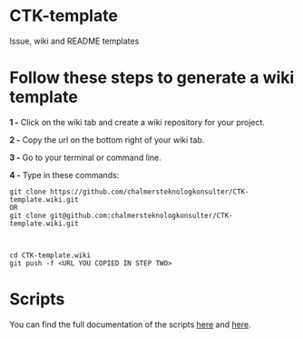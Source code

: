 # CTK-template
Issue, wiki and README templates

# Follow these steps to generate a wiki template

**1 -** Click on the wiki tab and create a wiki repository for your project.

**2 -** Copy the url on the bottom right of your wiki tab.

**3 -** Go to your terminal or command line.

**4 -** Type in these commands:

````
git clone https://github.com/chalmersteknologkonsulter/CTK-template.wiki.git
OR
git clone git@github.com:chalmersteknologkonsulter/CTK-template.wiki.git



cd CTK-template.wiki
git push -f <URL YOU COPIED IN STEP TWO>
````

# Scripts
You can find the full documentation of the scripts [here](https://github.com/chalmersteknologkonsulter/Pollux) and [here](https://github.com/chalmersteknologkonsulter/Pollux/wiki).
